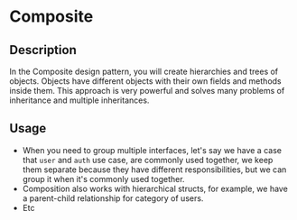 # Composite

## Description

In the Composite design pattern, you will create hierarchies and trees of objects. Objects have different objects with their own fields and methods inside them. This approach is very powerful and solves many problems of inheritance and multiple inheritances.


## Usage
 - When you need to group multiple interfaces, let's say we have a case that `user` and `auth` use case, are commonly used together, we keep them separate because they have different responsibilities, but we can group it when it's commonly used together.
 - Composition also works with hierarchical structs, for example, we have a parent-child relationship for category of users.  
 - Etc
